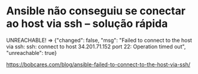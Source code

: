 # Ansible não conseguiu se conectar ao host via ssh – solução rápida

UNREACHABLE! => {"changed": false, "msg": "Failed to connect to the host via ssh: ssh: connect to host 34.201.71.152 port 22: Operation timed out", "unreachable": true}

https://bobcares.com/blog/ansible-failed-to-connect-to-the-host-via-ssh/